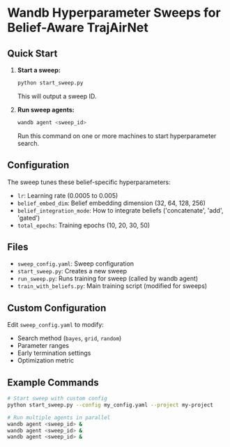 # Wandb Hyperparameter Sweeps for Belief-Aware TrajAirNet

## Quick Start

1. **Start a sweep:**
   ```bash
   python start_sweep.py
   ```
   This will output a sweep ID.

2. **Run sweep agents:**
   ```bash
   wandb agent <sweep_id>
   ```
   Run this command on one or more machines to start hyperparameter search.

## Configuration

The sweep tunes these belief-specific hyperparameters:
- `lr`: Learning rate (0.0005 to 0.005)
- `belief_embed_dim`: Belief embedding dimension (32, 64, 128, 256)  
- `belief_integration_mode`: How to integrate beliefs ('concatenate', 'add', 'gated')
- `total_epochs`: Training epochs (10, 20, 30, 50)

## Files

- `sweep_config.yaml`: Sweep configuration
- `start_sweep.py`: Creates a new sweep
- `run_sweep.py`: Runs training for sweep (called by wandb agent)
- `train_with_beliefs.py`: Main training script (modified for sweeps)

## Custom Configuration

Edit `sweep_config.yaml` to modify:
- Search method (`bayes`, `grid`, `random`)
- Parameter ranges
- Early termination settings
- Optimization metric

## Example Commands

```bash
# Start sweep with custom config
python start_sweep.py --config my_config.yaml --project my-project

# Run multiple agents in parallel
wandb agent <sweep_id> &
wandb agent <sweep_id> &
wandb agent <sweep_id> &
```